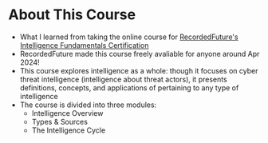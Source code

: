 # About This Course
- What I learned from taking the online course for [RecordedFuture's Intelligence Fundamentals Certification](https://university.recordedfuture.com/page/intelligence-fundamentals-certification)
- RecordedFuture made this course freely avaliable for anyone around Apr 2024!
- This course explores intelligence as a whole: though it focuses on cyber threat intelligence (intelligence about threat actors), it presents definitions, concepts, and applications of pertaining to any type of intelligence
- The course is divided into three modules: 
   - Intelligence Overview
   - Types & Sources
   - The Intelligence Cycle